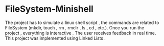 # FileSystem-Minishell
The  project has to simulate a linux shell script , the commands are related to FileSystem (mkdir, touch , rm , rmdir , ls , cd , etc.). Once you run the project , everything is interactive . The user receives feedback in real time.   This project was implemented using Linked Lists .
